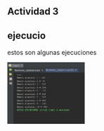 Actividad 3
----
ejecucio
----
estos son algunas ejecuciones

<img src="https://github.com/MagoPato/Estructura_Datos_Actividades/blob/main/Tema1/Taera%201/Ejecuciones/ejemplo1.PNG"  width="35%"> </img>
